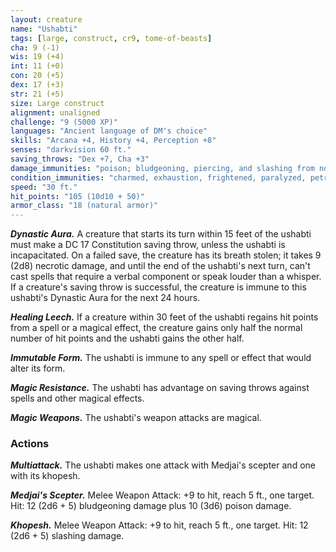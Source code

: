 ```yaml
---
layout: creature
name: "Ushabti"
tags: [large, construct, cr9, tome-of-beasts]
cha: 9 (-1)
wis: 19 (+4)
int: 11 (+0)
con: 20 (+5)
dex: 17 (+3)
str: 21 (+5)
size: Large construct
alignment: unaligned
challenge: "9 (5000 XP)"
languages: "Ancient language of DM's choice"
skills: "Arcana +4, History +4, Perception +8"
senses: "darkvision 60 ft."
saving_throws: "Dex +7, Cha +3"
damage_immunities: "poison; bludgeoning, piercing, and slashing from nonmagical weapons"
condition_immunities: "charmed, exhaustion, frightened, paralyzed, petrified, poisoned"
speed: "30 ft."
hit_points: "105 (10d10 + 50)"
armor_class: "18 (natural armor)"
---
```


***Dynastic Aura.*** A creature that starts its turn within 15 feet of the ushabti must make a DC 17 Constitution saving throw, unless the ushabti is incapacitated. On a failed save, the creature has its breath stolen; it takes 9 (2d8) necrotic damage, and until the end of the ushabti's next turn, can't cast spells that require a verbal component or speak louder than a whisper. If a creature's saving throw is successful, the creature is immune to this ushabti's Dynastic Aura for the next 24 hours.

***Healing Leech.*** If a creature within 30 feet of the ushabti regains hit points from a spell or a magical effect, the creature gains only half the normal number of hit points and the ushabti gains the other half.

***Immutable Form.*** The ushabti is immune to any spell or effect that would alter its form.

***Magic Resistance.*** The ushabti has advantage on saving throws against spells and other magical effects.

***Magic Weapons.*** The ushabti's weapon attacks are magical.

### Actions

***Multiattack.*** The ushabti makes one attack with Medjai's scepter and one with its khopesh.

***Medjai's Scepter.*** Melee Weapon Attack: +9 to hit, reach 5 ft., one target. Hit: 12 (2d6 + 5) bludgeoning damage plus 10 (3d6) poison damage.

***Khopesh.*** Melee Weapon Attack: +9 to hit, reach 5 ft., one target. Hit: 12 (2d6 + 5) slashing damage.

